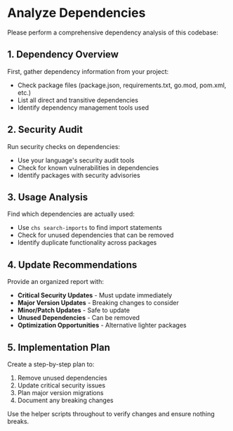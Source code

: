 # Analyze Dependencies

Please perform a comprehensive dependency analysis of this codebase:

## 1. Dependency Overview
First, gather dependency information from your project:
- Check package files (package.json, requirements.txt, go.mod, pom.xml, etc.)
- List all direct and transitive dependencies
- Identify dependency management tools used

## 2. Security Audit
Run security checks on dependencies:
- Use your language's security audit tools
- Check for known vulnerabilities in dependencies
- Identify packages with security advisories

## 3. Usage Analysis
Find which dependencies are actually used:
- Use `chs search-imports` to find import statements
- Check for unused dependencies that can be removed
- Identify duplicate functionality across packages

## 4. Update Recommendations
Provide an organized report with:
- **Critical Security Updates** - Must update immediately
- **Major Version Updates** - Breaking changes to consider
- **Minor/Patch Updates** - Safe to update
- **Unused Dependencies** - Can be removed
- **Optimization Opportunities** - Alternative lighter packages

## 5. Implementation Plan
Create a step-by-step plan to:
1. Remove unused dependencies
2. Update critical security issues
3. Plan major version migrations
4. Document any breaking changes

Use the helper scripts throughout to verify changes and ensure nothing breaks.